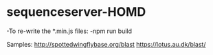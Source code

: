 # sequenceserver-HOMD

-To re-write the *.min.js files:
-npm run build

Samples:
http://spottedwingflybase.org/blast
https://lotus.au.dk/blast/